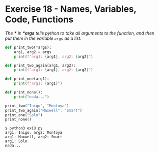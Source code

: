 # Exercise 18 - Names, Variables, Code, Functions

_The __*__ in __*args__ tells python to take all arguments to the function, 
and then put them in the variable `args` as a list._

```py
def print_two(*args):
    arg1, arg2 = args
    print(f"arg1: {arg1}, arg2: {arg2}")

def print_two_again(arg1, arg2):
    print(f"arg1: {arg1}, arg2: {arg2}")

def print_one(arg1):
    print(f"arg1: {arg1}")

def print_none():
    print("nada...")

print_two("Inigo", "Montoya")
print_two_again("Maxwell", "Smart")
print_one("Solo")
print_none()
```

```
$ python3 ex18.py 
arg1: Inigo, arg2: Montoya
arg1: Maxwell, arg2: Smart
arg1: Solo
nada...
```